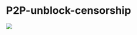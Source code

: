 # P2P-unblock-censorship
![](https://github.com/xinqicoding/P2P-unblock-censorship/raw/master/p2p.png)
